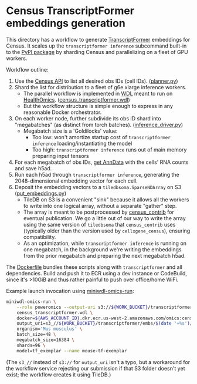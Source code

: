 # Census TranscriptFormer embeddings generation

This directory has a workflow to generate [TranscriptFormer](https://github.com/czi-ai/transcriptformer) embeddings for Census. It scales up the `transcriptformer inference` subcommand built-in to the [PyPI package](https://pypi.org/project/transcriptformer/) by sharding Census and parallelizing on a fleet of GPU workers.

Workflow outline:

1. Use the [Census API](https://chanzuckerberg.github.io/cellxgene-census/python-api.html) to list all desired obs IDs (cell IDs). ([planner.py](planner.py))
2. Shard the list for distribution to a fleet of g6e.xlarge inference workers.
    - The parallel workflow is implemented in [WDL](https://github.com/openwdl/wdl) meant to run on [HealthOmics](https://aws.amazon.com/healthomics/). ([census_transcriptformer.wdl](census_transcriptformer.wdl))
    - But the workflow structure is simple enough to express in any reasonable Docker orchestrator.
3. On each worker node, further subdivide its obs ID shard into "megabatches" (as distinct from torch batches). ([inference_driver.py](inference_driver.py))
    - Megabatch size is a 'Goldilocks' value:
        - Too low: won't amortize startup cost of `transcriptformer inference` loading/instantiating the model
        - Too high: `transcriptformer inference` runs out of main memory preparing input tensors
4. For each megabatch of obs IDs, [get AnnData](https://chanzuckerberg.github.io/cellxgene-census/_autosummary/cellxgene_census.get_anndata.html#cellxgene_census.get_anndata) with the cells' RNA counts and save h5ad.
5. Run each h5ad through `transcriptformer inference`, generating the 2048-dimensional embedding vector for each cell.
6. Deposit the embedding vectors to a `tiledbsoma.SparseNDArray` on S3 ([put_embeddings.py](put_embeddings.py))
    - TileDB on S3 is a convenient "sink" because it allows all the workers to write into one logical array, without a separate "gather" step.
    - The array is meant to be postprocessed by [census_contrib](https://github.com/chanzuckerberg/cellxgene-census/tree/main/tools/census_contrib) for eventual publication. We go a little out of our way to write the array using the same version of `tiledbsoma` that `census_contrib` uses (typically older than the version used by `cellxgene_census`), ensuring compatibility.
    - As an optimization, while `transcriptformer inference` is running on one megabatch, in the background we're writing the embeddings from the prior megabatch and preparing the next megabatch h5ad.

The [Dockerfile](Dockerfile) bundles these scripts along with `transcriptformer` and all dependencies. Build and push it to ECR using a dev instance or CodeBuild, since it's >10GiB and thus rather painful to push over office/home WiFi.

Example launch invocation using [miniwdl-omics-run](https://github.com/miniwdl-ext/miniwdl-omics-run):

```bash
miniwdl-omics-run \
    --role poweromics --output-uri s3://${WORK_BUCKET}/transcriptformer/embs \
    census_transcriptformer.wdl \
    docker=${AWS_ACCOUNT_ID}.dkr.ecr.us-west-2.amazonaws.com/omics:census-transcriptformer \
    output_uri=s3_//${WORK_BUCKET}/transcriptformer/embs/$(date '+%s')/ \
    organism='Mus musculus' \
    batch_size=48 \
    megabatch_size=16384 \
    shards=96 \
    model=tf_exemplar --name mouse-tf-exemplar
```

(The `s3_//` instead of `s3://` for `output_uri` isn't a typo, but a workaround for the workflow service rejecting our submission if that S3 folder doesn't yet exist; the workflow creates it using TileDB.)
